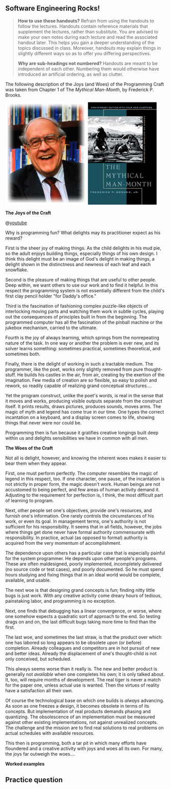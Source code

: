 ## Software Engineering Rocks!

<div class="bg-info">

> **How to use these handouts?** Refrain from using the handouts to follow the lectures. Handouts contain reference materials that supplement the lectures, rather than substitute. You are advised to make your own notes during each lecture and read the associated handout later. This helps you gain a deeper understanding of the topics discussed in class. Moreover, handouts may explain things in slightly different ways so as to offer you differing perspectives.
>
> **Why are sub-headings not numbered?** Handouts are meant to be independent of each other. Numbering them would otherwise have introduced an artificial ordering, as well as clutter.

</div>

The following description of the Joys (and Woes) of the Programming Craft was taken from Chapter 1 of The *Mythical Man-Month*, by Frederick P. Brooks.

<span class="image-container">
<img src="schedule/textbook/images/img1.png" height="320px" v-closeable>
<img src="schedule/textbook/images/img2.jpeg" height="320px" v-closeable>
</span>

**The Joys of the Craft**

<div v-closeable>

@[youtube](qNleOXs6fJc)

</div>

Why is programming fun? What delights may its practitioner expect as his reward?

First is the sheer joy of making things. As the child delights in his mud pie, so the adult enjoys building things, especially things of his own design. I think this delight must be an image of God's delight in making things, a delight shown in the distinctness and newness of each leaf and each snowflake.

Second is the pleasure of making things that are useful to other people. Deep within, we want others to use our work and to find it helpful. In this respect the programming system is not essentially different from the child's first clay pencil holder "for Daddy's office."

Third is the fascination of fashioning complex puzzle-like objects of interlocking moving parts and watching them work in subtle cycles, playing out the consequences of principles built in from the beginning. The programmed computer has all the fascination of the pinball machine or the jukebox mechanism, carried to the ultimate.

Fourth is the joy of always learning, which springs from the nonrepeating nature of the task. In one way or another the problem is ever new, and its solver learns something: sometimes practical, sometimes theoretical, and sometimes both.

Finally, there is the delight of working in such a tractable medium. The programmer, like the poet, works only slightly removed from pure thought-stuff. He builds his castles in the air, from air, creating by the exertion of the imagination. Few media of creation are so flexible, so easy to polish and rework, so readily capable of realizing grand conceptual structures....

Yet the program construct, unlike the poet's words, is real in the sense that it moves and works, producing visible outputs separate from the construct itself. It prints results, draws pictures, produces sounds, moves arms. The magic of myth and legend has come true in our time. One types the correct incantation on a keyboard, and a display screen comes to life, showing things that never were nor could be.

Programming then is fun because it gratifies creative longings built deep within us and delights sensibilities we have in common with all men.

**The Woes of the Craft**

Not all is delight, however, and knowing the inherent woes makes it easier to bear them when they appear.

First, one must perform perfectly. The computer resembles the magic of legend in this respect, too. If one character, one pause, of the incantation is not strictly in proper form, the magic doesn't work. Human beings are not accustomed to being perfect, and few areas of human activity demand it. Adjusting to the requirement for perfection is, I think, the most difficult part of learning to program.

Next, other people set one's objectives, provide one's resources, and furnish one's information. One rarely controls the circumstances of his work, or even its goal. In management terms, one's authority is not sufficient for his responsibility. It seems that in all fields, however, the jobs where things get done never have formal authority commensurate with responsibility. In practice, actual (as opposed to formal) authority is acquired from the very momentum of accomplishment.

The dependence upon others has a particular case that is especially painful for the system programmer. He depends upon other people's programs. These are often maldesigned, poorly implemented, incompletely delivered (no source code or test cases), and poorly documented. So he must spend hours studying and fixing things that in an ideal world would be complete, available, and usable.

The next woe is that designing grand concepts is fun; finding nitty little bugs is just work. With any creative activity come dreary hours of tedious, painstaking labor, and programming is no exception.

Next, one finds that debugging has a linear convergence, or worse, where one somehow expects a quadratic sort of approach to the end. So testing drags on and on, the last difficult bugs taking more time to find than the first.

The last woe, and sometimes the last straw, is that the product over which one has labored so long appears to be obsolete upon (or before) completion. Already colleagues and competitors are in hot pursuit of new and better ideas. Already the displacement of one's thought-child is not only conceived, but scheduled.

This always seems worse than it really is. The new and better product is generally not *available* when one completes his own; it is only talked about. It, too, will require months of development. The real tiger is never a match for the paper one, unless actual use is wanted. Then the virtues of reality have a satisfaction all their own.

Of course the technological base on which one builds is *always* advancing. As soon as one freezes a design, it becomes obsolete in terms of its concepts. But implementation of real products demands phasing and quantizing. The obsolescence of an implementation must be measured against other existing implementations, not against unrealized concepts. The challenge and the mission are to find real solutions to real problems on actual schedules with available resources.

This then is programming, both a tar pit in which many efforts have floundered and a creative activity with joys and woes all its own. For many, the joys far outweigh the woes....

**Worked examples**

<panel header="Question 1" minimized>

<include src="questions/l1p1-e1.md" />

</panel>

## Practice question

<panel header="Dummy Question 1" src="./questions/l1p1-q1.md" minimized></panel>
<panel header="Dummy Question 2" src="./questions/l1p1-q2.md" minimized></panel>

